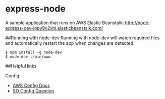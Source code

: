 # express-node

A sample application that runs on AWS Elastic Beanstalk: http://node-express-dev-ippy9v2xhj.elasticbeanstalk.com/

##Running with node-dev
Running with node-dev will watch required files and automatically restart the app when changes are detected.
```
$ npm install -g node-dev
$ node-dev ./bin/www
```


##Helpful links

Config:

* [AWS Config Docs](https://docs.aws.amazon.com/elasticbeanstalk/latest/dg/command-options.html)
* [SO Config Question](https://stackoverflow.com/questions/19383897/how-to-set-node-env-variable-in-elasticbeanstalk-optionsettings-file#19384866)